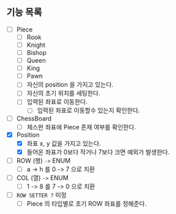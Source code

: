 ## 기능 목록

- [ ] Piece
  - [ ] Rook
  - [ ] Knight
  - [ ] Bishop
  - [ ] Queen
  - [ ] King
  - [ ] Pawn
  - [ ] 자신의 position 을 가지고 있는다.
  - [ ] 자신의 초기 위치를 세팅한다.
  - [ ] 입력된 좌표로 이동한다.
    - [ ] 입력된 좌표로 이동할수 있는지 확인한다.

- [ ] ChessBoard
  - [ ] 체스판 좌표에 Piece 존재 여부를 확인한다.

- [x] Position
  - [x] 좌표 x, y 값을 가지고 있는다.
  - [x] 들어온 좌표가 0보다 작거나 7보다 크면 예외가 발생한다.

- [ ] ROW (행) `->` ENUM
  - [ ] a -> h 를 0 -> 7 으로 치환

- [ ] COL (열) `->` ENUM
  - [ ] 1 -> 8 를 7 -> 0 으로 치환
    
- [ ] `ROW SETTER ?` 미정
  - [ ] Piece 의 타입별로 초기 ROW 좌표를 정해준다.